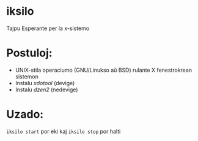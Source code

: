 # iksilo
Tajpu Esperante per la x-sistemo

# Postuloj:
- UNIX-stila operaciumo (GNU/Linukso aŭ BSD) rulante X fenestrokrean sistemon
- Instalu *xdotool* (devige)
- Instalu *dzen2* (nedevige)

# Uzado:
`iksilo start` por eki kaj `iksilo stop` por halti

